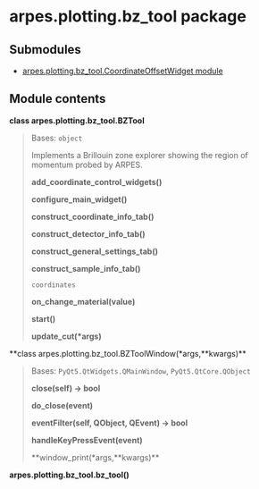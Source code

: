 # arpes.plotting.bz\_tool package

## Submodules

  - [arpes.plotting.bz\_tool.CoordinateOffsetWidget
    module](arpes.plotting.bz_tool.CoordinateOffsetWidget)

## Module contents

**class arpes.plotting.bz\_tool.BZTool**

> Bases: `object`
> 
> Implements a Brillouin zone explorer showing the region of momentum
> probed by ARPES.
> 
> **add\_coordinate\_control\_widgets()**
> 
> **configure\_main\_widget()**
> 
> **construct\_coordinate\_info\_tab()**
> 
> **construct\_detector\_info\_tab()**
> 
> **construct\_general\_settings\_tab()**
> 
> **construct\_sample\_info\_tab()**
> 
> `coordinates`
> 
> **on\_change\_material(value)**
> 
> **start()**
> 
> **update\_cut(\*args)**

**class arpes.plotting.bz\_tool.BZToolWindow(\*args,**kwargs)\*\*

> Bases: `PyQt5.QtWidgets.QMainWindow`, `PyQt5.QtCore.QObject`
> 
> **close(self) -\> bool**
> 
> **do\_close(event)**
> 
> **eventFilter(self, QObject, QEvent) -\> bool**
> 
> **handleKeyPressEvent(event)**
> 
> **window\_print(\*args,**kwargs)\*\*

**arpes.plotting.bz\_tool.bz\_tool()**
